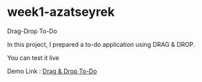 # week1-azatseyrek

Drag-Drop To-Do

In this project, I prepared a to-do application using DRAG & DROP.

You can test it live

Demo Link :</span> <a href='https://flaky-aunt.surge.sh/'>Drag & Drop To-Do</a>
